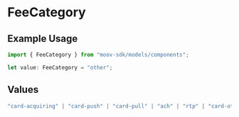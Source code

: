 # FeeCategory

## Example Usage

```typescript
import { FeeCategory } from "moov-sdk/models/components";

let value: FeeCategory = "other";
```

## Values

```typescript
"card-acquiring" | "card-push" | "card-pull" | "ach" | "rtp" | "card-other" | "network-passthrough" | "other"
```